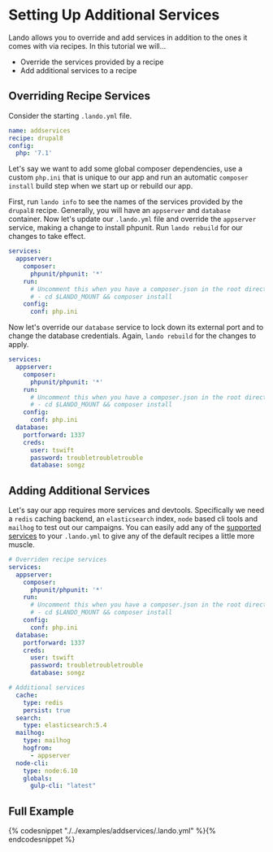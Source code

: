 Setting Up Additional Services
==============================

Lando allows you to override and add services in addition to the ones it comes with via recipes. In this tutorial we will...

*   Override the services provided by a recipe
*   Add additional services to a recipe

Overriding Recipe Services
--------------------------

Consider the starting `.lando.yml` file.

```yml
name: addservices
recipe: drupal8
config:
  php: '7.1'
```

Let's say we want to add some global composer dependencies, use a custom `php.ini` that is unique to our app and run an automatic `composer install` build step when we start up or rebuild our app.

First, run `lando info` to see the names of the services provided by the `drupal8` recipe. Generally, you will have an `appserver` and `database` container. Now let's update our `.lando.yml` file and override the `appserver` service, making a change to install phpunit. Run `lando rebuild` for our changes to take effect.

```yml
services:
  appserver:
    composer:
      phpunit/phpunit: '*'
    run:
      # Uncomment this when you have a composer.json in the root directory
      # - cd $LANDO_MOUNT && composer install
    config:
      conf: php.ini
```

Now let's override our `database` service to lock down its external port and to change the database credentials. Again, `lando rebuild` for the changes to apply.

```yml
services:
  appserver:
    composer:
      phpunit/phpunit: '*'
    run:
      # Uncomment this when you have a composer.json in the root directory
      # - cd $LANDO_MOUNT && composer install
    config:
      conf: php.ini
  database:
    portforward: 1337
    creds:
      user: tswift
      password: troubletroubletrouble
      database: songz
```

Adding Additional Services
--------------------------

Let's say our app requires more services and devtools. Specifically we need a `redis` caching backend, an `elasticsearch` index, `node` based cli tools and `mailhog` to test out our campaigns. You can easily add any of the [supported services](./../config/services.md#supported-services) to your `.lando.yml` to give any of the default recipes a little more muscle.

```yml
# Overriden recipe services
services:
  appserver:
    composer:
      phpunit/phpunit: '*'
    run:
      # Uncomment this when you have a composer.json in the root directory
      # - cd $LANDO_MOUNT && composer install
    config:
      conf: php.ini
  database:
    portforward: 1337
    creds:
      user: tswift
      password: troubletroubletrouble
      database: songz

# Additional services
  cache:
    type: redis
    persist: true
  search:
    type: elasticsearch:5.4
  mailhog:
    type: mailhog
    hogfrom:
      - appserver
  node-cli:
    type: node:6.10
    globals:
      gulp-cli: "latest"
```

Full Example
------------

{% codesnippet "./../examples/addservices/.lando.yml" %}{% endcodesnippet %}
